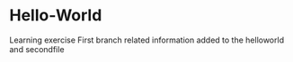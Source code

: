 # Hello-World
Learning exercise
First branch related information added to the helloworld and secondfile
